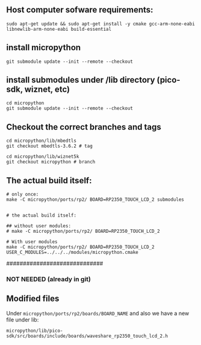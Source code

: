 
## Host computer sofware requirements:

```
sudo apt-get update && sudo apt-get install -y cmake gcc-arm-none-eabi libnewlib-arm-none-eabi build-essential
```
## install micropython

```
git submodule update --init --remote --checkout
```

## install submodules under /lib directory (pico-sdk, wiznet, etc)

```
cd micropython
git submodule update --init --remote --checkout

```
## Checkout the correct branches and tags

```
cd micropython/lib/mbedtls
git checkout mbedtls-3.6.2 # tag

cd micropython/lib/wiznet5k 
git checkout micropython # branch

```


## The actual build itself:
```
# only once:
make -C micropython/ports/rp2/ BOARD=RP2350_TOUCH_LCD_2 submodules


# the actual build itself:

## without user modules:
# make -C micropython/ports/rp2/ BOARD=RP2350_TOUCH_LCD_2

# With user modules
make -C micropython/ports/rp2/ BOARD=RP2350_TOUCH_LCD_2 USER_C_MODULES=../../../modules/micropython.cmake
```



#############################
### NOT NEEDED (already in git) ### 

## Modified files

Under `micropython/ports/rp2/boards/BOARD_NAME`
and also we have a new file under lib:
```
micropython/lib/pico-sdk/src/boards/include/boards/waveshare_rp2350_touch_lcd_2.h
```






